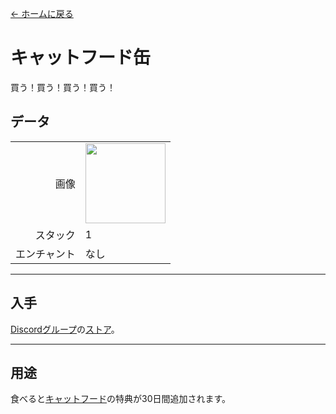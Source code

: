 [← ホームに戻る](../)
# キャットフード缶
買う！買う！買う！買う！

## データ
<table>
    <tr><td align="end">画像</td><td><img src="https://i.imgur.com/wxw402A.png" width="128"/></td></tr>
    <tr><td align="end">スタック</td><td>1</td></tr>
    <tr><td align="end">エンチャント</td><td>なし</td></tr>
</table>

---

## 入手
[Discordグループ](../feature/discord_server.md)の[ストア](https://discord.com/channels/799977829805981716/1048223592342622289)。

---

## 用途
食べると[キャットフード](../feature/cat_bowl.md)の特典が30日間追加されます。
